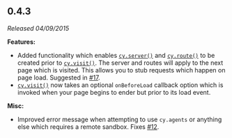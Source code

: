 ## 0.4.3

_Released 04/09/2015_

**Features:**

- Added functionality which enables [`cy.server()`](/api/commands/server) and
  [`cy.route()`](/api/commands/route) to be created prior to
  [`cy.visit()`](/api/commands/visit). The server and routes will apply to the
  next page which is visited. This allows you to stub requests which happen on
  page load. Suggested in
  [#17](https://github.com/cypress-io/cypress/issues/17).
- [`cy.visit()`](/api/commands/visit) now takes an optional `onBeforeLoad`
  callback option which is invoked when your page begins to ender but prior to
  its load event.

**Misc:**

- Improved error message when attempting to use `cy.agents` or anything else
  which requires a remote sandbox. Fixes
  [#12](https://github.com/cypress-io/cypress/issues/12).
